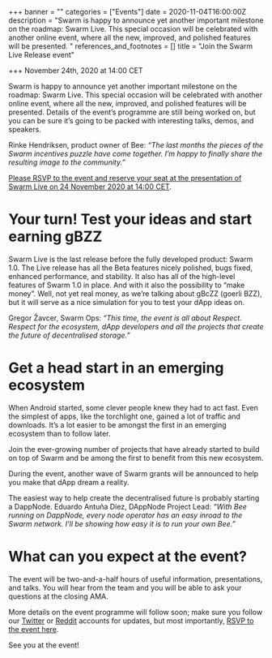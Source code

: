 +++
banner = ""
categories = ["Events"]
date = 2020-11-04T16:00:00Z
description = "Swarm is happy to announce yet another important milestone on the roadmap: Swarm Live. This special occasion will be celebrated with another online event, where all the new, improved, and polished features will be presented. "
references_and_footnotes = []
title = "Join the Swarm Live Release event"

+++
November 24th, 2020 at 14:00 CET

Swarm is happy to announce yet another important milestone on the roadmap: Swarm Live. This special occasion will be celebrated with another online event, where all the new, improved, and polished features will be presented. Details of the event’s programme are still being worked on, but you can be sure it’s going to be packed with interesting talks, demos, and speakers.

Rinke Hendriksen, product owner of Bee: _“The last months the pieces of the Swarm incentives puzzle have come together. I’m happy to finally share the resulting image to the community.”_

[Please RSVP to the event and reserve your seat at the presentation of Swarm Live on 24 November 2020 at 14:00 CET](https://swarm-gateways.net/bzz:/live.swarm.eth/).

# Your turn! Test your ideas and start earning gBZZ

Swarm Live is the last release before the fully developed product: Swarm 1.0. The Live release has all the Beta features nicely polished, bugs fixed, enhanced performance, and stability. It also has all of the high-level features of Swarm 1.0 in place. And with it also the possibility to “make money”. Well, not yet real money, as we’re talking about gBcZZ (goerli BZZ), but it will serve as a nice simulation for you to test your dApp ideas on.

Gregor Žavcer, Swarm Ops: _“This time, the event is all about Respect. Respect for the ecosystem, dApp developers and all the projects that create the future of decentralised storage.”_

# Get a head start in an emerging ecosystem

When Android started, some clever people knew they had to act fast. Even the simplest of apps, like the torchlight one, gained a lot of traffic and downloads. It’s a lot easier to be amongst the first in an emerging ecosystem than to follow later.

Join the ever-growing number of projects that have already started to build on top of Swarm and be among the first to benefit from this new ecosystem.

During the event, another wave of Swarm grants will be announced to help you make that dApp dream a reality.

The easiest way to help create the decentralised future is probably starting a DappNode. Eduardo Antuña Díez, DAppNode Project Lead: _“With Bee running on DappNode, every node operator has an easy inroad to the Swarm network. I’ll be showing how easy it is to run your own Bee.”_

# What can you expect at the event?

The event will be two-and-a-half hours of useful information, presentations, and talks. You will hear from the team and you will be able to ask your questions at the closing AMA.

More details on the event programme will follow soon; make sure you follow our [Twitter](https://twitter.com/ethswarm) or [Reddit](https://www.reddit.com/r/ethswarm) accounts for updates, but most importantly, [RSVP to the event here](https://swarm-gateways.net/bzz:/live.swarm.eth/).

See you at the event!